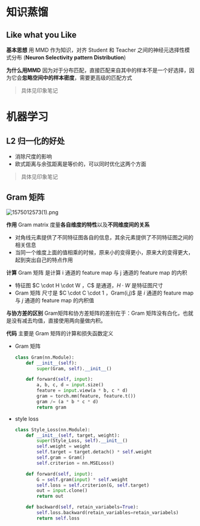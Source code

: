 # 知识蒸馏

## Like what you Like

**基本思想**
用 MMD 作为知识，对齐 Student 和 Teacher 之间的神经元选择性模式分布 (**Neuron Selectivity pattern Distribution**)

**为什么用MMD**
因为对于分布匹配，直接匹配来自其中的样本不是一个好选择，因为它会**忽略空间中的样本密度**，需要更高级的匹配方式

> 具体见印象笔记

# 机器学习

## L2 归一化的好处

- 消除尺度的影响
- 欧式距离与余弦距离是等价的，可以同时优化这两个方面

> 具体见印象笔记

## Gram 矩阵

![1575012573(1).png](https://i.loli.net/2019/11/29/dwAM3ZiWLy1xzGo.png)

**作用**
Gram matrix 度量**各自维度的特性**以及**不同维度间的关系**

- 对角线元素提供了不同特征图各自的信息，其余元素提供了不同特征图之间的相关信息
- 当同一个维度上面的值相乘的时候，原来小的变得更小，原来大的变得更大，起到突出自己的特点作用

**计算**
Gram 矩阵 是计算 i 通道的 feature map 与 j 通道的 feature map 的内积

- 特征图 $C \cdot H \cdot W $，$C$ 是通道，$H \cdot W$ 是特征图尺寸
- Gram 矩阵 尺寸是 $C \cdot C \cdot 1 $，$Gram(i,j)$ 是 $i$ 通道的 feature map 与 $j$ 通道的 feature map 的内积值

**与协方差的区别**
Gram矩阵和协方差矩阵的差别在于：Gram 矩阵没有白化，也就是没有减去均值，直接使用两向量做内积。

**代码**
主要是 Gram 矩阵的计算和损失函数定义

- Gram 矩阵

    ```python
    class Gram(nn.Module):
        def __init__(self):
            super(Gram, self).__init__()

        def forward(self, input):
            a, b, c, d = input.size()
            feature = input.view(a * b, c * d)
            gram = torch.mm(feature, feature.t())
            gram /= (a * b * c * d)
            return gram
    ```

- style loss

    ```python
    class Style_Loss(nn.Module):
        def __init__(self, target, weight):
            super(Style_Loss, self).__init__()
            self.weight = weight
            self.target = target.detach() * self.weight
            self.gram = Gram()
            self.criterion = nn.MSELoss()

        def forward(self, input):
            G = self.gram(input) * self.weight
            self.loss = self.criterion(G, self.target)
            out = input.clone()
            return out

        def backward(self, retain_variabels=True):
            self.loss.backward(retain_variables=retain_variabels)
            return self.loss
    ```
